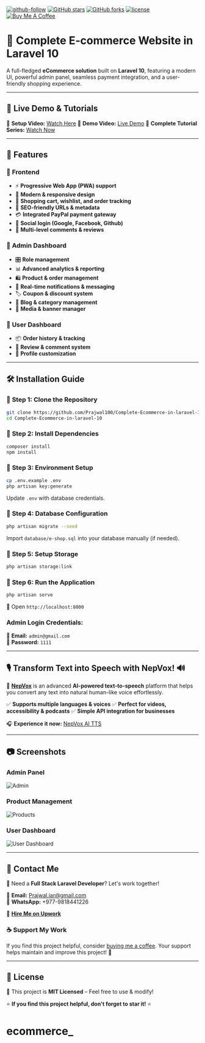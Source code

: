 [![github-follow](https://img.shields.io/github/followers/Prajwal100?label=Follow&logoColor=purple&style=social)](https://github.com/Prajwal100)
[![GitHub stars](https://img.shields.io/github/stars/Prajwal100/Complete-Ecommerce-in-laravel-10.svg?style=social)](https://github.com/Prajwal100/Complete-Ecommerce-in-laravel-10/stargazers)
[![GitHub forks](https://img.shields.io/github/forks/Prajwal100/Complete-Ecommerce-in-laravel-10.svg)](https://github.com/Prajwal100/Complete-Ecommerce-in-laravel-10/network)
[![license](https://img.shields.io/badge/License-MIT-brightgreen.svg)](https://choosealicense.com/licenses/mit/)
[![Buy Me A Coffee](https://img.shields.io/badge/Support-Buy%20Me%20A%20Coffee-yellow?style=flat-square&logo=buy-me-a-coffee)](https://buymeacoffee.com/prajwalrai/support-my-work-complete-laravel-e-commerce-project)

# 🚀 Complete E-commerce Website in Laravel 10
A full-fledged **eCommerce solution** built on **Laravel 10**, featuring a modern UI, powerful admin panel, seamless payment integration, and a user-friendly shopping experience.

---

## 🎥 Live Demo & Tutorials
🔹 **Setup Video:** [Watch Here](https://www.youtube.com/watch?v=URX5D1A5XQ4&t=19s)
🔹 **Demo Video:** [Live Demo](https://youtu.be/RxyrQQ3oTIE?si=Iq25IuJ8_eB5OJpC)
🔹 **Complete Tutorial Series:** [Watch Now](https://www.youtube.com/watch?v=FdAMucaks64&list=PLIFG3IUe1Zxo8Zvju3_kJJvoKSaIP_SC_&index=1&t=44s)

---

## 🌟 Features

### 🔹 **Frontend**
- ⚡ **Progressive Web App (PWA) support**
- 🎨 **Modern & responsive design**
- 🛒 **Shopping cart, wishlist, and order tracking**
- 🔎 **SEO-friendly URLs & metadata**
- 💳 **Integrated PayPal payment gateway**
- 📢 **Social login (Google, Facebook, Github)**
- 💬 **Multi-level comments & reviews**

### 🔹 **Admin Dashboard**
- 🎛️ **Role management**
- 📊 **Advanced analytics & reporting**
- 🛍️ **Product & order management**
- 🔔 **Real-time notifications & messaging**
- 🏷️ **Coupon & discount system**
- 📰 **Blog & category management**
- 📸 **Media & banner manager**

### 🔹 **User Dashboard**
- 📦 **Order history & tracking**
- 💬 **Review & comment system**
- 🔧 **Profile customization**

---

## 🛠️ Installation Guide

### 🔹 **Step 1: Clone the Repository**
```sh
git clone https://github.com/Prajwal100/Complete-Ecommerce-in-laravel-10.git
cd Complete-Ecommerce-in-laravel-10
```

### 🔹 **Step 2: Install Dependencies**
```sh
composer install
npm install
```

### 🔹 **Step 3: Environment Setup**
```sh
cp .env.example .env
php artisan key:generate
```
Update `.env` with database credentials.

### 🔹 **Step 4: Database Configuration**
```sh
php artisan migrate --seed
```
Import `database/e-shop.sql` into your database manually (if needed).

### 🔹 **Step 5: Setup Storage**
```sh
php artisan storage:link
```

### 🔹 **Step 6: Run the Application**
```sh
php artisan serve
```
🔗 Open `http://localhost:8000`

### **Admin Login Credentials:**
📧 **Email:** `admin@gmail.com`  
🔑 **Password:** `1111`

---

## 🎙️ Transform Text into Speech with NepVox! 🔊
🚀 **[NepVox](https://nepvox.com/)** is an advanced **AI-powered text-to-speech** platform that helps you convert any text into natural human-like voice effortlessly.

✅ **Supports multiple languages & voices**
✅ **Perfect for videos, accessibility & podcasts**
✅ **Simple API integration for businesses**

🎧 **Experience it now:** [NepVox AI TTS](https://nepvox.com/)

---

## 📷 Screenshots

### **Admin Panel**
![Admin](https://user-images.githubusercontent.com/29488275/90719413-13b82200-e2d4-11ea-8ca0-f0e5551c4c9d.png)

### **Product Management**
![Products](https://user-images.githubusercontent.com/29488275/90719534-61348f00-e2d4-11ea-8a81-409daee0ad94.png)

### **User Dashboard**
![User Dashboard](https://user-images.githubusercontent.com/29488275/90719563-7a3d4000-e2d4-11ea-9e6a-56caac13b146.png)

---

## 📩 Contact Me
💼 Need a **Full Stack Laravel Developer**? Let's work together!

📧 **Email:** Prajwal.iar@gmail.com  
📲 **WhatsApp:** +977-9818441226  

🔗 **[Hire Me on Upwork](https://www.upwork.com/freelancers/~01210bb2575a8c05a9)**

### ☕ Support My Work
If you find this project helpful, consider [buying me a coffee](https://buymeacoffee.com/prajwalrai/support-my-work-complete-laravel-e-commerce-project). Your support helps maintain and improve this project! 🚀

---

## 📜 License
🔹 This project is **MIT Licensed** – Feel free to use & modify!

⭐ **If you find this project helpful, don't forget to star it!** ⭐

# ecommerce_
